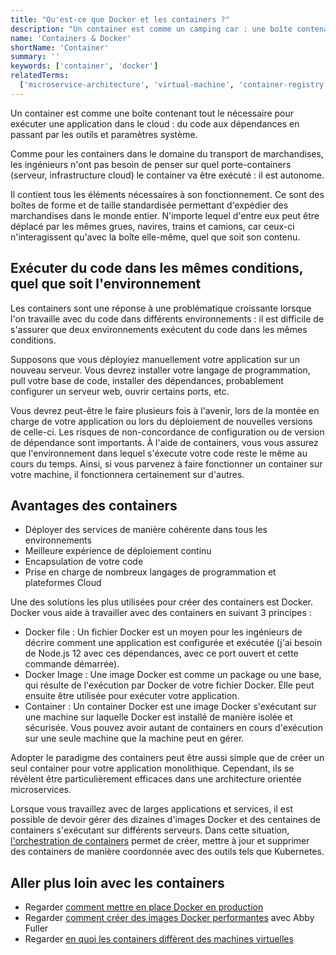 ```yaml
---
title: "Qu'est-ce que Docker et les containers ?"
description: "Un container est comme un camping car : une boîte contenant toutes les choses nécessaires à son fonctionnement, n'importe où."
name: 'Containers & Docker'
shortName: 'Container'
summary: ''
keywords: ['container', 'docker']
relatedTerms:
  ['microservice-architecture', 'virtual-machine', 'container-registry']
---
```


Un container est comme une boîte contenant tout le nécessaire pour exécuter une application dans le cloud : du code aux dépendances en passant par les outils et paramètres système.

Comme pour les containers dans le domaine du transport de marchandises, les ingénieurs n'ont pas besoin de penser sur quel porte-containers (serveur, infrastructure cloud) le container va être exécuté : il est autonome.

Il contient tous les éléments nécessaires à son fonctionnement. Ce sont des boîtes de forme et de taille standardisée permettant d'expédier des marchandises dans le monde entier. N'importe lequel d'entre eux peut être déplacé par les mêmes grues, navires, trains et camions, car ceux-ci n'interagissent qu'avec la boîte elle-même, quel que soit son contenu.

## Exécuter du code dans les mêmes conditions, quel que soit l'environnement

Les containers sont une réponse à une problématique croissante lorsque l'on travaille avec du code dans différents environnements : il est difficile de s'assurer que deux environnements exécutent du code dans les mêmes conditions.

Supposons que vous déployiez manuellement votre application sur un nouveau serveur. Vous devrez installer votre langage de programmation, pull votre base de code, installer des dépendances, probablement configurer un serveur web, ouvrir certains ports, etc.

Vous devrez peut-être le faire plusieurs fois à l'avenir, lors de la montée en charge de votre application ou lors du déploiement de nouvelles versions de celle-ci. Les risques de non-concordance de configuration ou de version de dépendance sont importants. À l'aide de containers, vous vous assurez que l'environnement dans lequel s'éxecute votre code reste le même au cours du temps. Ainsi, si vous parvenez à faire fonctionner un container sur votre machine, il fonctionnera certainement sur d'autres.

## Avantages des containers

- Déployer des services de manière cohérente dans tous les environnements
- Meilleure expérience de déploiement continu
- Encapsulation de votre code
- Prise en charge de nombreux langages de programmation et plateformes Cloud

Une des solutions les plus utilisées pour créer des containers est Docker. Docker vous aide à travailler avec des containers en suivant 3 principes :

- Docker file : Un fichier Docker est un moyen pour les ingénieurs de décrire comment une application est configurée et exécutée (j'ai besoin de Node.js 12 avec ces dépendances, avec ce port ouvert et cette commande démarrée).
- Docker Image : Une image Docker est comme un package ou une base, qui résulte de l'exécution par Docker de votre fichier Docker. Elle peut ensuite être utilisée pour exécuter votre application.
- Container : Un container Docker est une image Docker s'exécutant sur une machine sur laquelle Docker est installé de manière isolée et sécurisée. Vous pouvez avoir autant de containers en cours d'exécution sur une seule machine que la machine peut en gérer.

Adopter le paradigme des containers peut être aussi simple que de créer un seul container pour votre application monolithique. Cependant, ils se révèlent être particulièrement efficaces dans une architecture orientée microservices.

Lorsque vous travaillez avec de larges applications et services, il est possible de devoir gérer des dizaines d'images Docker et des centaines de containers s'exécutant sur différents serveurs. Dans cette situation, [l'orchestration de containers](#container-orchestration-and-kubernetes "Qu'est-ce que Kubernetes et l'orchestration de containers ?") permet de créer, mettre à jour et supprimer des containers de manière coordonnée avec des outils tels que Kubernetes.

## Aller plus loin avec les containers

- Regarder [comment mettre en place Docker en production](https://www.youtube.com/watch?v=6jT83lT6TU8)
- Regarder [comment créer des images Docker performantes](https://www.youtube.com/watch?v=vlS5EiapiII) avec Abby Fuller
- Regarder [en quoi les containers diffèrent des machines virtuelles](https://www.youtube.com/watch?v=TvnZTi_gaNc)
